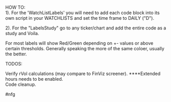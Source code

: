 HOW TO:  
1). For the 'WatchListLabels' you will need to add each code block into its own script in your WATCHLISTS and set the time frame to DAILY ("D").  

2). For the "LabelsStudy" go to any ticker/chart and add the entire code as a study and Voila.  

For most labels will show Red/Green depending on +- values or above certain thresholds. Generally speaking the more of the same coloer, usually the better.  

TODOS:  

Verify rVol calculations (may compare to FinViz screener).  ****Extended hours needs to be enabled.  
Code cleanup.  

#nfg
